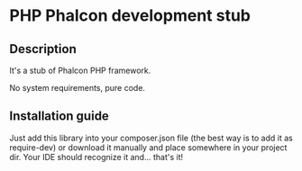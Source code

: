 # PHP Phalcon development stub

## Description

It's a stub of Phalcon PHP framework.

No system requirements, pure code.

## Installation guide

Just add this library into your composer.json file (the best way is to add it as require-dev) or download it manually and place somewhere in your project dir. Your IDE should recognize it and... that's it!
